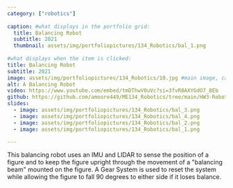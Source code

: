 ```yaml
---
category: ["robotics"]
  
caption: #what displays in the portfolio grid:
  title: Balancing Robot
  subtitle: 2021
  thumbnail: assets/img/portfoliopictures/134_Robotics/bal_1.png
  
#what displays when the item is clicked:
title: Balancing Robot
subtitle: 2021
image: assets/img/portfoliopictures/134_Robotics/10.jpg #main image, can be a link or a file in assets/img/portfolio
alt: A Balancing Robot
video: https://www.youtube.com/embed/tmDThwV0uVc?si=3fvR8AXYGdO7_8Eb
github: https://github.com/amoore449/ME134_Robotics/tree/main/HW3-Robotic%20Arm 
slides:
  - image: assets/img/portfoliopictures/134_Robotics/bal_3.png
  - image: assets/img/portfoliopictures/134_Robotics/bal_4.png
  - image: assets/img/portfoliopictures/134_Robotics/bal_2.png
  - image: assets/img/portfoliopictures/134_Robotics/bal_1.png

---
```

This balancing robot uses an IMU and LIDAR to sense the position of a figure and to keep the figure upright through the movement of a "balancing beam" mounted on the figure. A Gear System is used to reset the system while allowing the figure to fall 90 degrees to either side if it loses balance.